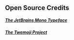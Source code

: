 

## Open Source Credits
##### [The JetBrains Mono Typeface](https://www.jetbrains.com/lp/mono/)
##### [The Twemoji Project](https://twemoji.twitter.com/)